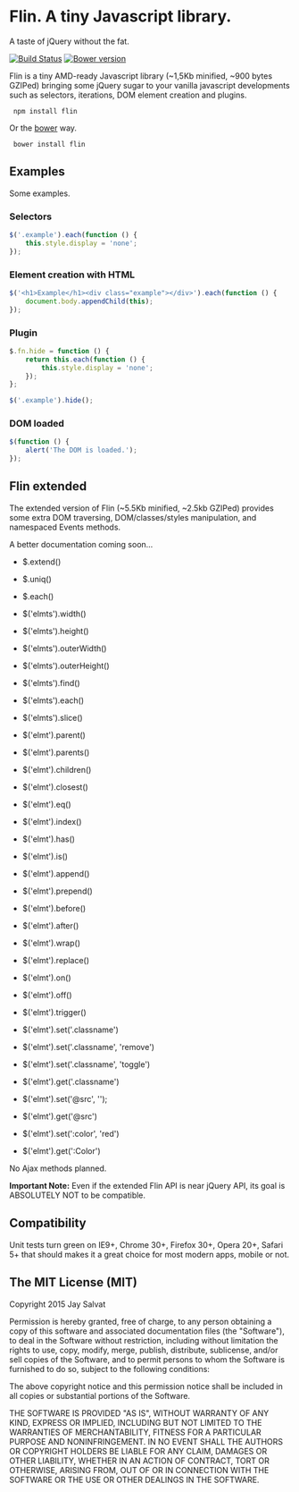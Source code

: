 Flin. A tiny Javascript library.
================================

A taste of jQuery without the fat.

[![Build Status](https://travis-ci.org/jaysalvat/flin.png?branch=master)](https://travis-ci.org/jaysalvat/flin)
[![Bower version](https://badge.fury.io/bo/flin.svg)](http://badge.fury.io/bo/flin)

Flin is a tiny AMD-ready Javascript library (~1,5Kb minified, ~900 bytes GZIPed) bringing some jQuery sugar 
to your vanilla javascript developments such as selectors, iterations, DOM element creation and plugins.

     npm install flin

Or the [bower](http://bower.io) way.

     bower install flin

Examples
--------

Some examples.

### Selectors

```javascript
$('.example').each(function () {
    this.style.display = 'none';
});
```

### Element creation with HTML

```javascript
$('<h1>Example</h1><div class="example"></div>').each(function () {
    document.body.appendChild(this);
});
```

### Plugin

```javascript
$.fn.hide = function () {
    return this.each(function () {
        this.style.display = 'none';
    });
};

$('.example').hide();
```

### DOM loaded

```javascript
$(function () {
    alert('The DOM is loaded.');
});
```

Flin extended
-------------

The extended version of Flin (~5.5Kb minified, ~2.5kb GZIPed) provides some extra DOM traversing, DOM/classes/styles 
manipulation, and namespaced Events methods.

A better documentation coming soon...

- $.extend()
- $.uniq()
- $.each()
- $('elmts').width()
- $('elmts').height()
- $('elmts').outerWidth()
- $('elmts').outerHeight()
- $('elmts').find()
- $('elmts').each()
- $('elmts').slice()
- $('elmt').parent()
- $('elmt').parents()
- $('elmt').children()
- $('elmt').closest()
- $('elmt').eq()
- $('elmt').index()
- $('elmt').has()
- $('elmt').is()
- $('elmt').append()
- $('elmt').prepend()
- $('elmt').before()
- $('elmt').after()
- $('elmt').wrap()
- $('elmt').replace()
- $('elmt').on()
- $('elmt').off()
- $('elmt').trigger()

- $('elmt').set('.classname')
- $('elmt').set('.classname', 'remove')
- $('elmt').set('.classname', 'toggle')
- $('elmt').get('.classname')
- $('elmt').set('@src', '');
- $('elmt').get('@src')
- $('elmt').set(':color', 'red')
- $('elmt').get(':Color')

No Ajax methods planned.

**Important Note:** 
Even if the extended Flin API is near jQuery API, its goal is ABSOLUTELY NOT to be compatible.

## Compatibility

Unit tests turn green on IE9+, Chrome 30+, Firefox 30+, Opera 20+, Safari 5+ 
that should makes it a great choice for most modern apps, mobile or not.

The MIT License (MIT)
---------------------

Copyright 2015 Jay Salvat

Permission is hereby granted, free of charge, to any person
obtaining a copy of this software and associated documentation
files (the "Software"), to deal in the Software without
restriction, including without limitation the rights to use,
copy, modify, merge, publish, distribute, sublicense, and/or sell
copies of the Software, and to permit persons to whom the
Software is furnished to do so, subject to the following
conditions:

The above copyright notice and this permission notice shall be
included in all copies or substantial portions of the Software.

THE SOFTWARE IS PROVIDED "AS IS", WITHOUT WARRANTY OF ANY KIND,
EXPRESS OR IMPLIED, INCLUDING BUT NOT LIMITED TO THE WARRANTIES
OF MERCHANTABILITY, FITNESS FOR A PARTICULAR PURPOSE AND
NONINFRINGEMENT. IN NO EVENT SHALL THE AUTHORS OR COPYRIGHT
HOLDERS BE LIABLE FOR ANY CLAIM, DAMAGES OR OTHER LIABILITY,
WHETHER IN AN ACTION OF CONTRACT, TORT OR OTHERWISE, ARISING
FROM, OUT OF OR IN CONNECTION WITH THE SOFTWARE OR THE USE OR
OTHER DEALINGS IN THE SOFTWARE.

